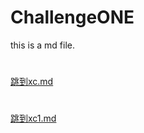 # ChallengeONE
this is a md file.
# 
[跳到xc.md](https://github.com/XCCS11/ChallengeONE/tree/xc.md)
# 
[跳到xc1.md](https://github.com/XCCS11/ChallengeONE/tree/xc1.md)

